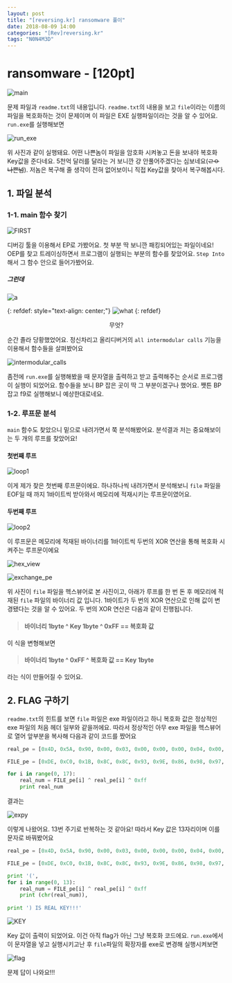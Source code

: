 ```yaml
---
layout: post
title: "[reversing.kr] ransomware 풀이"
date: 2018-08-09 14:00
categories: "[Rev]reversing.kr"
tags: "N0N4M3D"
---
```


# ransomware - [120pt]

![main](/pic/reversing_kr/ransomware/main.png)

문제 파일과 `readme.txt`의 내용입니다. `readme.txt`의 내용을 보고 `file`이라는 이름의 파일을 복호화하는 것이 문제이며 이 파일은 EXE 실행파일이라는 것을 알 수 있어요. `run.exe`를 실행해보면

![run_exe](/pic/reversing_kr/ransomware/run_exe.png)

위 사진과 같이 실행돼요. 어떤 나쁜놈이 파일을 암호화 시켜놓고 돈을 보내야 복호화 Key값을 준다네요. 5천억 달러를 달라는 거 보니깐 걍 안풀어주겠다는 심보네요(~~ㄹㅇ 나쁜넘~~). 저놈은 복구해 줄 생각이 전혀 없어보이니 직접 Key값을 찾아서 복구해봅시다.

## 1. 파일 분석
### 1-1. main 함수 찾기

![FIRST](/pic/reversing_kr/ransomware/FIRST.png)

디버깅 툴을 이용해서 EP로 가봤어요. 첫 부분 딱 보니깐 패킹되어있는 파일이네요! OEP를 찾고 트레이싱하면서 프로그램이 실행되는 부분의 함수를 찾았어요. `Step Into`해서 그 함수 안으로 들어가봤어요.

##### 그런데

![a](/pic/reversing_kr/ransomware/a.png)

{: refdef: style="text-align: center;"}
![what](/pic/reversing_kr/ransomware/what.jpg)
{: refdef}

<center>무엇?</center>

순간 졸라 당황했었어요. 정신차리고 올리디버거의 `all intermodular calls` 기능을 이용해서 함수들을 살펴봤어요

![intermodular_calls](/pic/reversing_kr/ransomware/intermodular_calls.png)

좀전에 `run.exe`를 실행해봤을 때 문자열을 출력하고 받고 출력해주는 순서로 프로그램이 실행이 되었어요. 함수들을 보니 BP 잡은 곳이 딱 그 부분이겠구나 했어요. 쨋튼 BP 잡고 f9로 실행해보니 예상한대로네요.

### 1-2. 루프문 분석

`main` 함수도 찾았으니 밑으로 내려가면서 쭉 분석해봤어요. 분석결과 저는 중요해보이는 두 개의 루프를 찾았어요!

#### 첫번째 루프

![loop1](/pic/reversing_kr/ransomware/loop1.png)

이게 제가 찾은 첫번째 루프문이에요. 하나하나씩 내려가면서 분석해보니 `file` 파일을 EOF일 때 까지 1바이트씩 받아와서 메모리에 적재시키는 루프문이였어요.

#### 두번째 루프

![loop2](/pic/reversing_kr/ransomware/loop2.png)

이 루프문은 메모리에 적재된 바이너리를 1바이트씩 두번의 XOR 연산을 통해 복호화 시켜주는 루프문이에요

![hex_view](/pic/reversing_kr/ransomware/hex_view.png)

![exchange_pe](/pic/reversing_kr/ransomware/exchange_pe.png)

위 사진이 `file` 파일을 헥스뷰어로 본 사진이고, 아래가 루프를 한 번 돈 후 메모리에 적재된 `file` 파일의 바이너리 값 입니다. 1바이트가 두 번의 XOR 연산으로 인해 값이 변경됐다는 것을 알 수 있어요. 두 번의 XOR 연산은 다음과 같이 진행됩니다.

>#### 바이너리 1byte ^ Key 1byte ^ 0xFF == 복호화 값

이 식을 변형해보면

>#### 바이너리 1byte ^ 0xFF ^ 복호화 값 == Key 1byte

라는 식이 만들어질 수 있어요. 

## 2. FLAG 구하기

`readme.txt`의 힌트를 보면 `file` 파일은 exe 파일이라고 하니 복호화 값은 정상적인 exe 파일의 처음 헤더 일부와 같을꺼에요. 따라서 정상적인 아무 exe 파일을 헥스뷰어로 열어 앞부분을 복사해 다음과 같이 코드를 짰어요

```python
real_pe = [0x4D, 0x5A, 0x90, 0x00, 0x03, 0x00, 0x00, 0x00, 0x04, 0x00, 0x00, 0x00, 0xFF, 0xFF, 0x00, 0x00, 0xB8]

FILE_pe = [0xDE, 0xC0, 0x1B, 0x8C, 0x8C, 0x93, 0x9E, 0x86, 0x98, 0x97, 0x9A, 0x8C, 0x73, 0x6C, 0x9A, 0x8B, 0x34]

for i in range(0, 17):
	real_num = FILE_pe[i] ^ real_pe[i] ^ 0xff
	print real_num
```

결과는

![expy](/pic/reversing_kr/ransomware/expy.png)

이렇게 나왔어요. 13번 주기로 반복하는 것 같아요! 따라서 Key 값은 13자리이며 이를 문자로 바꿔봤어요

```python
real_pe = [0x4D, 0x5A, 0x90, 0x00, 0x03, 0x00, 0x00, 0x00, 0x04, 0x00, 0x00, 0x00, 0xFF, 0xFF, 0x00, 0x00, 0xB8]

FILE_pe = [0xDE, 0xC0, 0x1B, 0x8C, 0x8C, 0x93, 0x9E, 0x86, 0x98, 0x97, 0x9A, 0x8C, 0x73, 0x6C, 0x9A, 0x8B, 0x34]

print '(',
for i in range(0, 13):
	real_num = FILE_pe[i] ^ real_pe[i] ^ 0xff
	print (chr(real_num)),
	
print ') IS REAL KEY!!!'
```

![KEY](/pic/reversing_kr/ransomware/KEY.png)

Key 값이 출력이 되었어요. 이건 아직 flag가 아닌 그냥 복호화 코드에요. `run.exe`에서 이 문자열을 넣고 실행시키고난 후 `file`파일의 확장자를 exe로 변경해 실행시켜보면

![flag](/pic/reversing_kr/ransomware/flag.png)

문제 답이 나와요!!!
